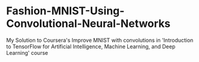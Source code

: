 # Fashion-MNIST-Using-Convolutional-Neural-Networks
My Solution to Coursera's Improve MNIST with convolutions in 'Introduction to TensorFlow for Artificial Intelligence, Machine Learning, and Deep Learning' course
